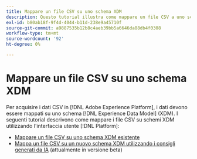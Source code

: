 ```yaml
---
title: Mappare un file CSV su uno schema XDM
description: Questo tutorial illustra come mappare un file CSV a uno schema XDM utilizzando l’interfaccia utente di Adobe Experience Platform.
exl-id: b80ab18f-9f4d-4044-b11d-238e9a45710f
source-git-commit: a9887535b12b8c4aeb39bb5a6646da88db4f0308
workflow-type: tm+mt
source-wordcount: '92'
ht-degree: 0%

---
```


# Mappare un file CSV su uno schema XDM

Per acquisire i dati CSV in [!DNL Adobe Experience Platform], i dati devono essere mappati su uno schema [!DNL Experience Data Model] (XDM). I seguenti tutorial descrivono come mappare i file CSV su schemi XDM utilizzando l&#39;interfaccia utente [!DNL Platform]:

* [Mappare un file CSV su uno schema XDM esistente](./existing-schema.md)
* [Mappa un file CSV su un nuovo schema XDM utilizzando i consigli generati da IA](./recommendations.md) (attualmente in versione beta)
